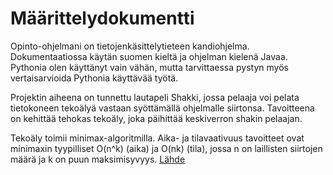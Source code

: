 # Määrittelydokumentti

Opinto-ohjelmani on tietojenkäsittelytieteen kandiohjelma. Dokumentaatiossa käytän suomen kieltä ja ohjelman kielenä Javaa. Pythonia olen käyttänyt vain vähän, mutta tarvittaessa pystyn myös vertaisarvioida Pythonia käyttävää työtä.

Projektin aiheena on tunnettu lautapeli Shakki, jossa pelaaja voi pelata tietokoneen tekoälyä vastaan syöttämällä ohjelmalle siirtonsa. Tavoitteena on kehittää tehokas tekoäly, joka päihittää keskiverron shakin pelaajan. 

Tekoäly toimii minimax-algoritmilla. Aika- ja tilavaativuus tavoitteet ovat minimaxin tyypilliset O(n^k) (aika) ja O(nk) (tila), jossa n on laillisten siirtojen määrä ja k on puun maksimisyvyys. [Lähde](https://cis.temple.edu/~vasilis/Courses/CIS603/)
